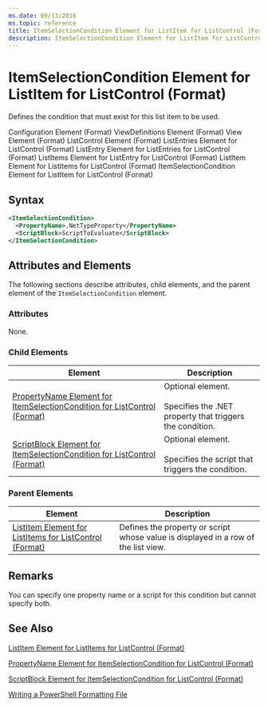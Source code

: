 ```yaml
---
ms.date: 09/13/2016
ms.topic: reference
title: ItemSelectionCondition Element for ListItem for ListControl (Format)
description: ItemSelectionCondition Element for ListItem for ListControl (Format)
---
```

# ItemSelectionCondition Element for ListItem for ListControl (Format)

Defines the condition that must exist for this list item to be used.

Configuration Element (Format)
ViewDefinitions Element (Format)
View Element (Format)
ListControl Element (Format)
ListEntries Element for ListControl (Format)
ListEntry Element for ListEntries for ListControl (Format)
ListItems Element for ListEntry for ListControl (Format)
ListItem Element for ListItems for ListControl (Format)
ItemSelectionCondition Element for ListItem for ListControl (Format)

## Syntax

```xml
<ItemSelectionCondition>
  <PropertyName>.NetTypeProperty</PropertyName>
  <ScriptBlock>ScriptToEvaluate</ScriptBlock>
</ItemSelectionCondition>
```

## Attributes and Elements

The following sections describe attributes, child elements, and the parent element of the `ItemSelectionCondition` element.

### Attributes

None.

### Child Elements

|Element|Description|
|-------------|-----------------|
|[PropertyName Element for ItemSelectionCondition for ListControl (Format)](./propertyname-element-for-itemselectioncondition-for-listcontrol-format.md)|Optional element.<br /><br /> Specifies the .NET property that triggers the condition.|
|[ScriptBlock Element for ItemSelectionCondition for ListControl (Format)](./scriptblock-element-for-itemselectioncondition-for-listcontrol-format.md)|Optional element.<br /><br /> Specifies the script that triggers the condition.|

### Parent Elements

|Element|Description|
|-------------|-----------------|
|[ListItem Element for ListItems for ListControl (Format)](./listitem-element-for-listitems-for-listcontrol-format.md)|Defines the property or script whose value is displayed in a row of the list view.|

## Remarks

You can specify one property name or a script for this condition but cannot specify both.

## See Also

[ListItem Element for ListItems for ListControl (Format)](./listitem-element-for-listitems-for-listcontrol-format.md)

[PropertyName Element for ItemSelectionCondition for ListControl (Format)](./propertyname-element-for-itemselectioncondition-for-listcontrol-format.md)

[ScriptBlock Element for ItemSelectionCondition for ListControl (Format)](./scriptblock-element-for-itemselectioncondition-for-listcontrol-format.md)

[Writing a PowerShell Formatting File](./writing-a-powershell-formatting-file.md)
